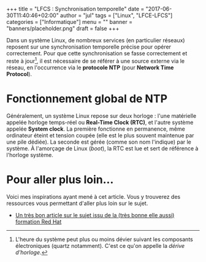 +++
title      = "LFCS : Synchronisation temporelle"
date       = "2017-06-30T11:40:46+02:00"
author     = "jul"
tags       = ["Linux", "LFCE-LFCS"]
categories = ["Informatique"]
menu       = ""
banner     = "banners/placeholder.png"
draft      = false
+++

<!-- ê î ô û -->

Dans un système Linux, de nombreux services (en particulier réseaux) reposent sur une synchronisation temporelle précise pour opérer correctement. Pour que cette synchronisation se fasse correctement et reste à jour[^1], il est nécessaire de se référer à une source externe via le réseau, en l'occurrence via le **protocole NTP** (pour **Network Time Protocol**).

[^1]: L'heure du système peut plus ou moins dévier suivant les composants électroniques (quartz notamment). C'est ce qu'on appelle la _dérive d'horloge_.

# Fonctionnement global de NTP

Généralement, un système Linux repose sur deux horloge : l'une matérielle appelée horloge temps-réel ou **Real-Time Clock (RTC)**, et l'autre système appelée **System clock**. La première fonctionne en permanence, même ordinateur éteint et tension coupée (elle est le plus souvent maintenue par une pile dédiée). La seconde est gérée (comme son nom l'indique) par le système. À l'amorçage de Linux (_boot_), la RTC est lue et sert de référence à l'horloge système.

<!-- 
Your Linux system will generally have two clocks, a hardware clock/real time clock (RTC) and a system clock.

The hardware clock is physically present and continues to run from battery power even if the system is not plugged into a power source, this is how the time stays in place when there is no power available. 

The system clock runs in the kernel and after getting its initial time from the hardware clock it will then synchronize with an NTP server to become up to date.

We can manually synchronize the hardware clock to the system clock if required, this would generally only be required if there was no NTP server available.
-->

<!--
Here we are going to cover how to configure chronyd or ntpd in Linux to connect to an NTP server and keep time in sync. We only want to use one of these at a time however, having both running at once is not a good idea and may cause conflicts.

Note: These examples are based on the CentOS 7 operating system so steps may vary slightly for other Linux distributions. In this version chronyd is installed by default, however we will still cover the older ntpd for completeness as this is still widely used. Here we are concerned with configuring NTP clients rather than an NTP server.
-->

# Pour aller plus loin...

Voici mes inspirations ayant mené à cet article. Vous y trouverez des ressources vous permettant d'aller plus loin sur le sujet.

- [Un très bon article sur le sujet issu de la (très bonne elle aussi) formation Red Hat](https://www.rootusers.com/how-to-synchronize-time-in-linux-with-ntp-peers/)
